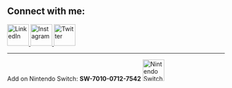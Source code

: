 ## Connect with me:


<a href="https://www.linkedin.com/in/abhishekdutt01/">
   <img alt="LinkedIn" src="https://github.com/AbhishekDutt/AbhishekDutt/raw/master/icons/sm-icons-linkedIn-In-tm.png" width="50" height="50">
</a>
<a href="https://www.instagram.com/abhishek.dutt/">
   <img alt="Instagram" src="https://github.com/AbhishekDutt/AbhishekDutt/raw/master/icons/sm-icons-instagram-app-icon.png" width="50" height="50">
</a>
<a href="https://twitter.com/_AbhishekDutt01">
   <img alt="Twitter" src="https://github.com/AbhishekDutt/AbhishekDutt/raw/master/icons/sm-icons-twitter-social-icon-rounded-square-color.png" width="50" height="50">
</a>
<hr/>
Add on Nintendo Switch: <b>SW-7010-0712-7542</b> <img alt="Nintendo Switch" src="https://raw.githubusercontent.com/AbhishekDutt/AbhishekDutt/master/icons/switch_white.png" width="50" height="50">
